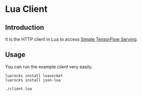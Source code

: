 
# Lua Client

## Introduction

It is the HTTP client in Lua to access [Simple TensorFlow Serving](https://github.com/tobegit3hub/simple_tensorflow_serving).

## Usage

You can run the example client very easily.

```shell
luarocks install luasocket
luarocks install json-lua

./client.lua
```

